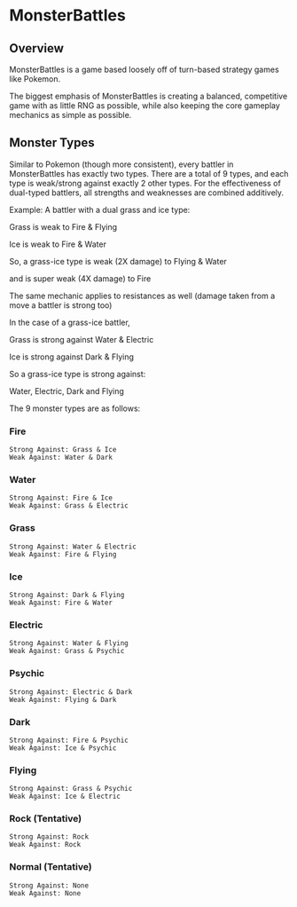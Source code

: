 # MonsterBattles

## Overview
MonsterBattles is a game based loosely off of turn-based strategy games like Pokemon.

The biggest emphasis of MonsterBattles is creating a balanced, competitive game with as little RNG as possible,
while also keeping the core gameplay mechanics as simple as possible.

## Monster Types
Similar to Pokemon (though more consistent), every battler in MonsterBattles has exactly two types.
There are a total of 9 types, and each type is weak/strong against exactly 2 other types.
For the effectiveness of dual-typed battlers, all strengths and weaknesses are combined additively.

Example: A battler with a dual grass and ice type:

Grass is weak to Fire & Flying

Ice is weak to Fire & Water

So, a grass-ice type is weak (2X damage) to Flying & Water

and is super weak (4X damage) to Fire

The same mechanic applies to resistances as well (damage taken from a move a battler is strong too)

In the case of a grass-ice battler,

Grass is strong against Water & Electric

Ice is strong against Dark & Flying

So a grass-ice type is strong against:

Water, Electric, Dark and Flying

The 9 monster types are as follows:
### Fire
    Strong Against: Grass & Ice
    Weak Against: Water & Dark
### Water
    Strong Against: Fire & Ice
    Weak Against: Grass & Electric
### Grass
    Strong Against: Water & Electric
    Weak Against: Fire & Flying
### Ice
    Strong Against: Dark & Flying
    Weak Against: Fire & Water
### Electric
    Strong Against: Water & Flying
    Weak Against: Grass & Psychic
### Psychic
    Strong Against: Electric & Dark
    Weak Against: Flying & Dark
### Dark
    Strong Against: Fire & Psychic
    Weak Against: Ice & Psychic
### Flying
    Strong Against: Grass & Psychic
    Weak Against: Ice & Electric
### Rock (Tentative)
    Strong Against: Rock
    Weak Against: Rock
### Normal (Tentative)
    Strong Against: None
    Weak Against: None
